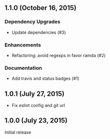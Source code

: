 ## 1.1.0 (October 16, 2015)

### Dependency Upgrades

* Update dependencies (#3)

### Enhancements

* Refactoring: avoid regexps in favor ramda (#2)

### Documentation

* Add travis and status badges (#1)

## 1.0.1 (July 27, 2015)

* Fix eslint config and git url

## 1.0.0 (July 23, 2015)

Initial release
